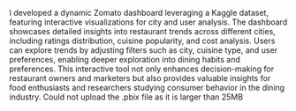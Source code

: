 
I developed a dynamic Zomato dashboard leveraging a Kaggle dataset, featuring interactive visualizations for city and user analysis. The dashboard showcases detailed insights into restaurant trends across different cities, including ratings distribution, cuisine popularity, and cost analysis. Users can explore trends by adjusting filters such as city, cuisine type, and user preferences, enabling deeper exploration into dining habits and preferences. This interactive tool not only enhances decision-making for restaurant owners and marketers but also provides valuable insights for food enthusiasts and researchers studying consumer behavior in the dining industry.
Could not upload the .pbix file as it is larger than 25MB
